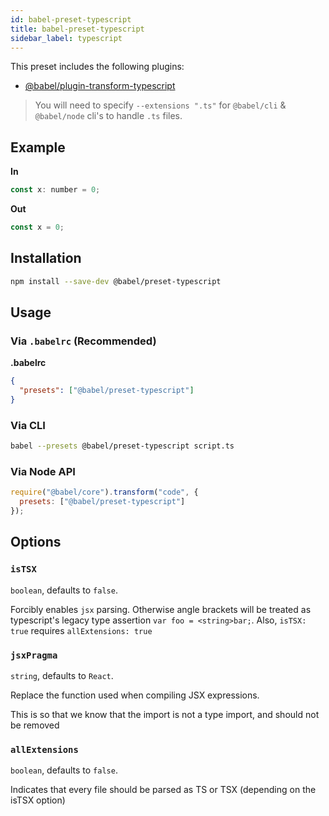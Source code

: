 ```yaml
---
id: babel-preset-typescript
title: babel-preset-typescript
sidebar_label: typescript
---
```


This preset includes the following plugins:

- [@babel/plugin-transform-typescript](https://github.com/babel/babel/tree/master/packages/babel-plugin-transform-typescript)

> You will need to specify `--extensions ".ts"` for `@babel/cli` & `@babel/node` cli's to handle `.ts` files.

## Example

**In**

```javascript
const x: number = 0;
```

**Out**

```javascript
const x = 0;
```

## Installation

```sh
npm install --save-dev @babel/preset-typescript
```

## Usage

### Via `.babelrc` (Recommended)

**.babelrc**

```json
{
  "presets": ["@babel/preset-typescript"]
}
```

### Via CLI

```sh
babel --presets @babel/preset-typescript script.ts
```

### Via Node API

```javascript
require("@babel/core").transform("code", {
  presets: ["@babel/preset-typescript"]
});
```

## Options

### `isTSX`

`boolean`, defaults to `false`.

Forcibly enables `jsx` parsing. Otherwise angle brackets will be treated as typescript's legacy type assertion `var foo = <string>bar;`. Also, `isTSX: true` requires `allExtensions: true`

### `jsxPragma`

`string`, defaults to `React`.

Replace the function used when compiling JSX expressions.

This is so that we know that the import is not a type import, and should not be removed

### `allExtensions`

`boolean`, defaults to `false`.

Indicates that every file should be parsed as TS or TSX (depending on the isTSX option)
